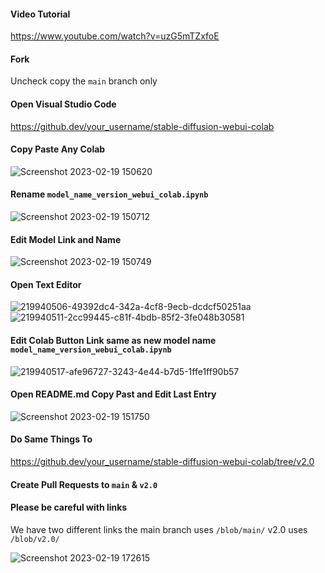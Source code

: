 #### Video Tutorial
https://www.youtube.com/watch?v=uzG5mTZxfoE

#### Fork
Uncheck copy the `main` branch only

#### Open Visual Studio Code
https://github.dev/your_username/stable-diffusion-webui-colab

#### Copy Paste Any Colab
![Screenshot 2023-02-19 150620](https://user-images.githubusercontent.com/54370274/219947132-20c537c5-06f7-42fd-8c0d-b2d143c3b594.png)

#### Rename `model_name_version_webui_colab.ipynb`
![Screenshot 2023-02-19 150712](https://user-images.githubusercontent.com/54370274/219947148-9d9528e2-d5e2-4eb8-be44-21c2cebac52a.png)

#### Edit Model Link and Name
![Screenshot 2023-02-19 150749](https://user-images.githubusercontent.com/54370274/219947149-811e0aa5-7b38-4dc1-82d8-99432ff2ad54.png)

#### Open Text Editor
![219940506-49392dc4-342a-4cf8-9ecb-dcdcf50251aa](https://user-images.githubusercontent.com/54370274/219946820-be5e579f-d5b3-4bad-ac5e-e6c9dfafe3da.png)
![219940511-2cc99445-c81f-4bdb-85f2-3fe048b30581](https://user-images.githubusercontent.com/54370274/219946825-0dc7878a-18e6-4804-aa99-4b25266e21b7.png)

#### Edit Colab Button Link same as new model name `model_name_version_webui_colab.ipynb`
![219940517-afe96727-3243-4e44-b7d5-1ffe1ff90b57](https://user-images.githubusercontent.com/54370274/219946831-788b7615-0681-4ec8-bcab-42cb444391bf.png)

#### Open README.md Copy Past and Edit Last Entry
![Screenshot 2023-02-19 151750](https://user-images.githubusercontent.com/54370274/219947511-f9143f34-6b89-4bce-a885-4fbfab524054.png)

#### Do Same Things To 
https://github.dev/your_username/stable-diffusion-webui-colab/tree/v2.0

#### Create Pull Requests to `main` & `v2.0`

#### Please be careful with links
We have two different links the main branch uses `/blob/main/` v2.0 uses `/blob/v2.0/`

![Screenshot 2023-02-19 172615](https://user-images.githubusercontent.com/54370274/219954475-acc937ac-8df4-4461-b25c-1a65e03dafc9.png)
